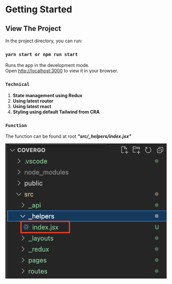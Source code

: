 # Getting Started

## View The Project

In the project directory, you can run:

### `yarn start or npm run start`

Runs the app in the development mode.\
Open [http://localhost:3000](http://localhost:3000) to view it in your browser.

### `Technical`

1. **State management using Redux**
2. **Using latest router**
3. **Using latest react**
4. **Styling using default Tailwind from CRA**

### `Function`

The function can be found at root **_"src/\_helpers/index.jsx"_**

![function](public/function.png)
